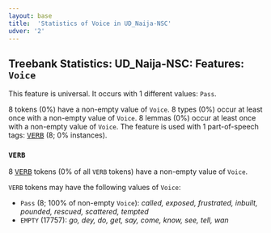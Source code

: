 ```yaml
---
layout: base
title:  'Statistics of Voice in UD_Naija-NSC'
udver: '2'
---
```


## Treebank Statistics: UD_Naija-NSC: Features: `Voice`

This feature is universal.
It occurs with 1 different values: `Pass`.

8 tokens (0%) have a non-empty value of `Voice`.
8 types (0%) occur at least once with a non-empty value of `Voice`.
8 lemmas (0%) occur at least once with a non-empty value of `Voice`.
The feature is used with 1 part-of-speech tags: <tt><a href="pcm_nsc-pos-VERB.html">VERB</a></tt> (8; 0% instances).

### `VERB`

8 <tt><a href="pcm_nsc-pos-VERB.html">VERB</a></tt> tokens (0% of all `VERB` tokens) have a non-empty value of `Voice`.

`VERB` tokens may have the following values of `Voice`:

* `Pass` (8; 100% of non-empty `Voice`): <em>called, exposed, frustrated, inbuilt, pounded, rescued, scattered, tempted</em>
* `EMPTY` (17757): <em>go, dey, do, get, say, come, know, see, tell, wan</em>


